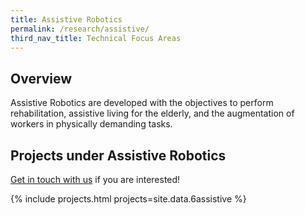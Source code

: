 ```yaml
---
title: Assistive Robotics
permalink: /research/assistive/
third_nav_title: Technical Focus Areas
---
```

## Overview  
Assistive Robotics are developed with the objectives to perform rehabilitation, assistive living for the elderly, and the augmentation of workers in physically demanding tasks.

## Projects under Assistive Robotics

[Get in touch with us](/contact-us/) if you are interested!

{% include projects.html projects=site.data.6assistive %}